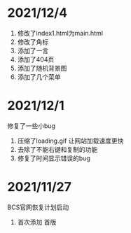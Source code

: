 # 2021/12/4
1. 修改了index1.html为main.html
2. 修改了角标
3. 添加了一言
4. 添加了404页
5. 添加了随机背景图
6. 添加了几个菜单

# 2021/12/1
修复了一些小bug
1. 压缩了loading.gif 让网站加载速度更快  
2. 去除了不能右键和复制的功能
3. 修复了时间显示错误的bug

# 2021/11/27
BCS官网恢复计划启动
1. 首次添加 首版
